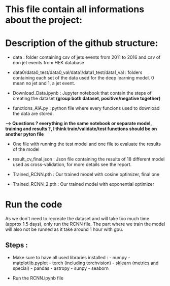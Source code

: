 # This file contain all informations about the project:

# Description of the github structure:

- data : folder containing csv of jets events from 2011 to 2016 and csv of non jet events from HEK database

- data0/data0_test/data0_val/data1/data1_test/data1_val : folders containing each set of the data used for the deep learning model. 0 mean no jet and 1, a jet event.

- Download_Data.ipynb : Jupyter notebook that contain the steps of creating the dataset **(group both dataset, positive/negative together)**

- functions_AIA.py : python file where every funcions used to download the data are stored.


**--> Questions ? everything in the same notebook or separate model, training and results ?, I think train/validate/test functions should be on another pyton file**
- One file with running the test model and one file to evaluate the results of the model

- result_cv_final.json : Json file containing the results of 18 different model used as cross-validation, for more details see the report.  

- Trained_RCNN.pth : Our trained model with cosine optimizer, final one

- Trained_RCNN_2.pth : Our trained model with exponential optimizer

# Run the code
As we don't need to recreate the dataset and will take too much time (approx 1.5 days), only run the RCNN file. The part where we train the model will also not be runned as it take around 1 hour with gpu. 

## Steps : 
- Make sure to have all used libraries installed : 
        - numpy
        - matplotlib.pyplot
        - torch (including torchvision)
        - sklearn (metrics and special)
        - pandas
        - astropy
        - sunpy
        - seaborn

- Run the RCNN.ipynb file 

